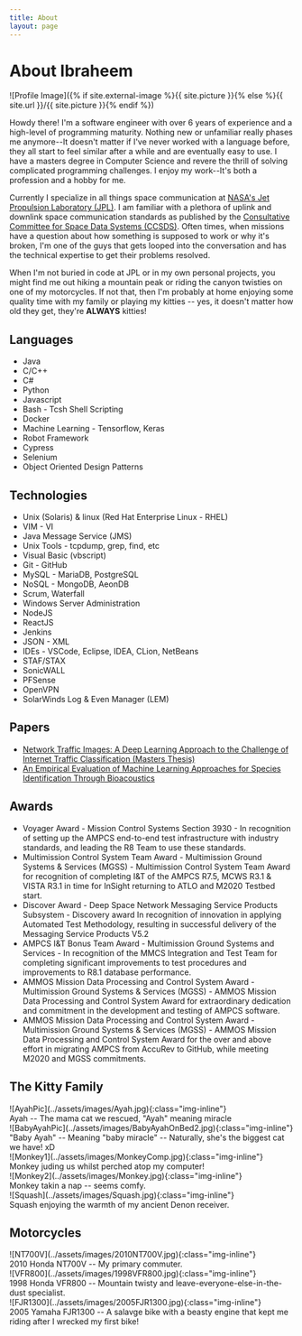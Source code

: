 ```yaml
---
title: About
layout: page
---
```

<h1>About Ibraheem</h1>
![Profile Image]({% if site.external-image %}{{ site.picture }}{% else %}{{ site.url }}/{{ site.picture }}{% endif %})

<p>Howdy there! I'm a software engineer with over 6 years of experience and a high-level of programming maturity. Nothing new or unfamiliar really phases me anymore--It doesn't matter if I've never worked with a language before, they all start to feel similar after a while and are eventually easy to use. I have a masters degree in Computer Science and revere the thrill of solving complicated programming challenges. I enjoy my work--It's both a profession and a hobby for me.</p>

<p>Currently I specialize in all things space communication at <a href="https://www.jpl.nasa.gov/">NASA's Jet Propulsion Laboratory (JPL)</a>. I am familiar with a plethora of uplink and downlink space communication standards as published by the <a href="https://public.ccsds.org">Consultative Committee for Space Data Systems (CCSDS)</a>. Often times, when missions have a question about how something is supposed to work or why it's broken, I'm one of the guys that gets looped into the conversation and has the technical expertise to get their problems resolved.</p>

<p>When I'm not buried in code at JPL or in my own personal projects, you might find me out hiking a mountain peak or riding the canyon twisties on one of my motorcycles. If not that, then I'm probably at home enjoying some quality time with my family or playing my kitties -- yes, it doesn't matter how old they get, they're <b>ALWAYS</b> kitties!</p>

<h2>Languages</h2>

<ul class="skill-list">
	<li>Java</li>
	<li>C/C++</li>
	<li>C#</li>
	<li>Python</li>
	<li>Javascript</li>
	<li>Bash - Tcsh Shell Scripting</li>
	<li>Docker</li>
	<li>Machine Learning - Tensorflow, Keras</li>
	<li>Robot Framework</li>
	<li>Cypress</li>
	<li>Selenium</li>
	<li>Object Oriented Design Patterns</li>
</ul>

<h2>Technologies</h2>

<ul class="skill-list">
	<li>Unix (Solaris) & linux (Red Hat Enterprise Linux - RHEL)</li>
	<li>VIM - VI</li>
	<li>Java Message Service (JMS)</li>
	<li>Unix Tools - tcpdump, grep, find, etc</li>
	<li>Visual Basic (vbscript)</li>
	<li>Git - GitHub</li>
	<li>MySQL - MariaDB, PostgreSQL</li>
	<li>NoSQL - MongoDB, AeonDB</li>
	<li>Scrum, Waterfall</li>
	<li>Windows Server Administration</li>
	<li>NodeJS</li>
	<li>ReactJS</li>
	<li>Jenkins</li>
	<li>JSON - XML</li>
	<li>IDEs - VSCode, Eclipse, IDEA, CLion, NetBeans</li>
	<li>STAF/STAX</li>
	<li>SonicWALL</li>
	<li>PFSense</li>
	<li>OpenVPN</li>
	<li>SolarWinds Log & Even Manager (LEM)</li>
</ul>

<h2>Papers</h2>

<ul>
	<li><a href="http://broncoscholar.library.cpp.edu/handle/10211.3/208026">Network Traffic Images: A Deep Learning Approach to the Challenge of Internet Traffic Classification (Masters Thesis)</a></li>
	<li><a href="https://ieeexplore.ieee.org/document/8560839">An Empirical Evaluation of Machine Learning Approaches for Species Identification Through Bioacoustics</a></li>
</ul>

<h2>Awards</h2>
<ul class="awards">
	<li>Voyager Award -  Mission Control Systems Section 3930 - In recognition of setting up the AMPCS end-to-end test infrastructure with industry standards, and leading the R8 Team to use these standards.</li>
	<li>Multimission Control System Team Award -  Multimission Ground Systems & Services (MGSS) - Multimission Control System Team Award for recognition of completing I&T of the AMPCS R7.5, MCWS R3.1 & VISTA R3.1 in time for InSight returning to ATLO and M2020 Testbed start.</li>
	<li>Discover Award -  Deep Space Network Messaging Service Products Subsystem - Discovery award In recognition of innovation in applying Automated Test Methodology, resulting in successful delivery of the Messaging Service Products V5.2</li>
	<li>AMPCS I&T Bonus Team Award - Multimission Ground Systems and Services - In recognition of the MMCS Integration and Test Team for completing significant improvements to test procedures and improvements to R8.1 database performance.</li>
	<li>AMMOS Mission Data Processing and Control System Award -  Multimission Ground Systems & Services (MGSS) - AMMOS Mission Data Processing and Control System Award for extraordinary dedication and commitment in the development and testing of AMPCS software.</li>
	<li>AMMOS Mission Data Processing and Control System Award -  Multimission Ground Systems & Services (MGSS) - AMMOS Mission Data Processing and Control System Award for the over and above effort in migrating AMPCS from AccuRev to GitHub, while meeting M2020 and MGSS commitments.</li>
</ul>

<h2>The Kitty Family</h2>
![AyahPic](../assets/images/Ayah.jpg){:class="img-inline"}
<figcaption>Ayah -- The mama cat we rescued, "Ayah" meaning miracle</figcaption>
![BabyAyahPic](../assets/images/BabyAyahOnBed2.jpg){:class="img-inline"}
<figcaption>"Baby Ayah" -- Meaning "baby miracle" -- Naturally, she's the biggest cat we have! xD</figcaption>
![Monkey1](../assets/images/MonkeyComp.jpg){:class="img-inline"}
<figcaption>Monkey juding us whilst perched atop my computer!</figcaption>
![Monkey2](../assets/images/Monkey.jpg){:class="img-inline"}
<figcaption>Monkey takin a nap -- seems comfy.</figcaption>
![Squash](../assets/images/Squash.jpg){:class="img-inline"}
<figcaption>Squash enjoying the warmth of my ancient Denon receiver.</figcaption>

<h2>Motorcycles</h2>
![NT700V](../assets/images/2010NT700V.jpg){:class="img-inline"}
<figcaption>2010 Honda NT700V -- My primary commuter.</figcaption>
![VFR800](../assets/images/1998VFR800.jpg){:class="img-inline"}
<figcaption>1998 Honda VFR800 -- Mountain twisty and leave-everyone-else-in-the-dust specialist.</figcaption>
![FJR1300](../assets/images/2005FJR1300.jpg){:class="img-inline"}
<figcaption>2005 Yamaha FJR1300 -- A salavge bike with a beasty engine that kept me riding after I wrecked my first bike!</figcaption>
